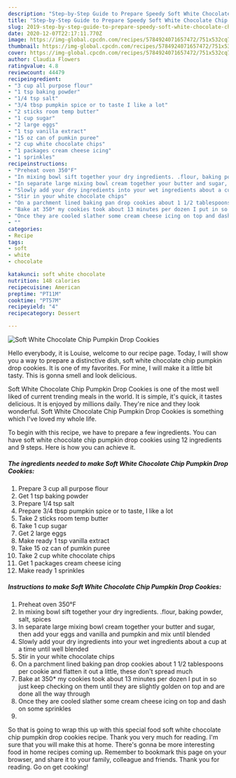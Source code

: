 ```yaml
---
description: "Step-by-Step Guide to Prepare Speedy Soft White Chocolate Chip Pumpkin Drop Cookies"
title: "Step-by-Step Guide to Prepare Speedy Soft White Chocolate Chip Pumpkin Drop Cookies"
slug: 2019-step-by-step-guide-to-prepare-speedy-soft-white-chocolate-chip-pumpkin-drop-cookies
date: 2020-12-07T22:17:11.770Z
image: https://img-global.cpcdn.com/recipes/5784924071657472/751x532cq70/soft-white-chocolate-chip-pumpkin-drop-cookies-recipe-main-photo.jpg
thumbnail: https://img-global.cpcdn.com/recipes/5784924071657472/751x532cq70/soft-white-chocolate-chip-pumpkin-drop-cookies-recipe-main-photo.jpg
cover: https://img-global.cpcdn.com/recipes/5784924071657472/751x532cq70/soft-white-chocolate-chip-pumpkin-drop-cookies-recipe-main-photo.jpg
author: Claudia Flowers
ratingvalue: 4.8
reviewcount: 44479
recipeingredient:
- "3 cup all purpose flour"
- "1 tsp baking powder"
- "1/4 tsp salt"
- "3/4 tbsp pumpkin spice or to taste I like a lot"
- "2 sticks room temp butter"
- "1 cup sugar"
- "2 large eggs"
- "1 tsp vanilla extract"
- "15 oz can of pumkin puree"
- "2 cup white chocolate chips"
- "1 packages cream cheese icing"
- "1 sprinkles"
recipeinstructions:
- "Preheat oven 350°F"
- "In mixing bowl sift together your dry ingredients. .flour, baking powder, salt, spices"
- "In separate large mixing bowl cream together your butter and sugar, then add your eggs and vanilla and pumpkin and mix until blended"
- "Slowly add your dry ingredients into your wet ingredients about a cup at a time until well blended"
- "Stir in your white chocolate chips"
- "On a parchment lined baking pan drop cookies about 1 1/2 tablespoons per cookie and flatten it out a little,  these don&#39;t spread much"
- "Bake at 350* my cookies took about 13 minutes per dozen I put in so just keep checking on them until they are slightly golden on top and are done all the way through"
- "Once they are cooled slather some cream cheese icing on top and dash on some sprinkles"
- ""
categories:
- Recipe
tags:
- soft
- white
- chocolate

katakunci: soft white chocolate 
nutrition: 148 calories
recipecuisine: American
preptime: "PT11M"
cooktime: "PT57M"
recipeyield: "4"
recipecategory: Dessert

---
```



![Soft White Chocolate Chip Pumpkin Drop Cookies](https://img-global.cpcdn.com/recipes/5784924071657472/751x532cq70/soft-white-chocolate-chip-pumpkin-drop-cookies-recipe-main-photo.jpg)

Hello everybody, it is Louise, welcome to our recipe page. Today, I will show you a way to prepare a distinctive dish, soft white chocolate chip pumpkin drop cookies. It is one of my favorites. For mine, I will make it a little bit tasty. This is gonna smell and look delicious.



Soft White Chocolate Chip Pumpkin Drop Cookies is one of the most well liked of current trending meals in the world. It is simple, it's quick, it tastes delicious. It is enjoyed by millions daily. They're nice and they look wonderful. Soft White Chocolate Chip Pumpkin Drop Cookies is something which I've loved my whole life.


To begin with this recipe, we have to prepare a few ingredients. You can have soft white chocolate chip pumpkin drop cookies using 12 ingredients and 9 steps. Here is how you can achieve it.

<!--inarticleads1-->

##### The ingredients needed to make Soft White Chocolate Chip Pumpkin Drop Cookies:

1. Prepare 3 cup all purpose flour
1. Get 1 tsp baking powder
1. Prepare 1/4 tsp salt
1. Prepare 3/4 tbsp pumpkin spice or to taste, I like a lot
1. Take 2 sticks room temp butter
1. Take 1 cup sugar
1. Get 2 large eggs
1. Make ready 1 tsp vanilla extract
1. Take 15 oz can of pumkin puree
1. Take 2 cup white chocolate chips
1. Get 1 packages cream cheese icing
1. Make ready 1 sprinkles




<!--inarticleads2-->

##### Instructions to make Soft White Chocolate Chip Pumpkin Drop Cookies:

1. Preheat oven 350°F
1. In mixing bowl sift together your dry ingredients. .flour, baking powder, salt, spices
1. In separate large mixing bowl cream together your butter and sugar, then add your eggs and vanilla and pumpkin and mix until blended
1. Slowly add your dry ingredients into your wet ingredients about a cup at a time until well blended
1. Stir in your white chocolate chips
1. On a parchment lined baking pan drop cookies about 1 1/2 tablespoons per cookie and flatten it out a little,  these don&#39;t spread much
1. Bake at 350* my cookies took about 13 minutes per dozen I put in so just keep checking on them until they are slightly golden on top and are done all the way through
1. Once they are cooled slather some cream cheese icing on top and dash on some sprinkles
1. 




So that is going to wrap this up with this special food soft white chocolate chip pumpkin drop cookies recipe. Thank you very much for reading. I'm sure that you will make this at home. There's gonna be more interesting food in home recipes coming up. Remember to bookmark this page on your browser, and share it to your family, colleague and friends. Thank you for reading. Go on get cooking!
